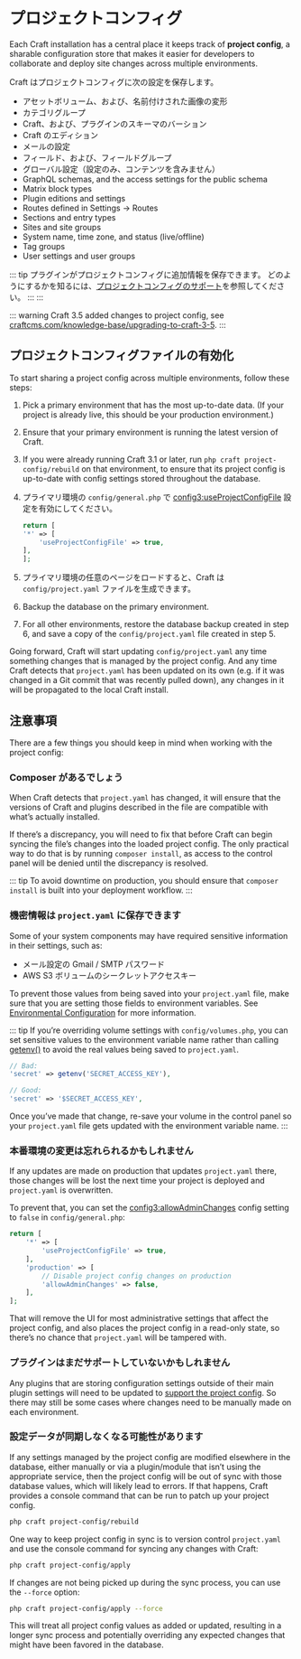 # プロジェクトコンフィグ

Each Craft installation has a central place it keeps track of **project config**, a sharable configuration store that makes it easier for developers to collaborate and deploy site changes across multiple environments.

Craft はプロジェクトコンフィグに次の設定を保存します。

- アセットボリューム、および、名前付けされた画像の変形
- カテゴリグループ
- Craft、および、プラグインのスキーマのバーション
- Craft のエディション
- メールの設定
- フィールド、および、フィールドグループ
- グローバル設定（設定のみ、コンテンツを含みません）
- GraphQL schemas, and the access settings for the public schema
- Matrix block types
- Plugin editions and settings
- Routes defined in Settings → Routes
- Sections and entry types
- Sites and site groups
- System name, time zone, and status (live/offline)
- Tag groups
- User settings and user groups

::: tip
プラグインがプロジェクトコンフィグに追加情報を保存できます。 どのようにするかを知るには、[プロジェクトコンフィグのサポート](extend/project-config.md)を参照してください。 :::
:::

::: warning
Craft 3.5 added changes to project config, see [craftcms.com/knowledge-base/upgrading-to-craft-3-5](https://craftcms.com/knowledge-base/upgrading-to-craft-3-5#project-config-workflow).
:::

## プロジェクトコンフィグファイルの有効化

To start sharing a project config across multiple environments, follow these steps:

1. Pick a primary environment that has the most up-to-date data. (If your project is already live, this should be your production environment.)
2. Ensure that your primary environment is running the latest version of Craft.
3. If you were already running Craft 3.1 or later, run `php craft project-config/rebuild` on that environment, to ensure that its project config is up-to-date with config settings stored throughout the database.
4. プライマリ環境の `config/general.php` で <config3:useProjectConfigFile> 設定を有効にしてください。

    ```php
    return [
    '*' => [
        'useProjectConfigFile' => true,
    ],
   ];
    ```

5. プライマリ環境の任意のページをロードすると、Craft は `config/project.yaml` ファイルを生成できます。
6. Backup the database on the primary environment.
7. For all other environments, restore the database backup created in step 6, and save a copy of the `config/project.yaml` file created in step 5.

Going forward, Craft will start updating `config/project.yaml` any time something changes that is managed by the project config. And any time Craft detects that `project.yaml` has been updated on its own (e.g. if it was changed in a Git commit that was recently pulled down), any changes in it will be propagated to the local Craft install.

## 注意事項

There are a few things you should keep in mind when working with the project config:

### Composer があるでしょう

When Craft detects that `project.yaml` has changed, it will ensure that the versions of Craft and plugins described in the file are compatible with what’s actually installed.

If there’s a discrepancy, you will need to fix that before Craft can begin syncing the file’s changes into the loaded project config. The only practical way to do that is by running `composer install`, as access to the control panel will be denied until the discrepancy is resolved.

::: tip
To avoid downtime on production, you should ensure that `composer install` is built into your deployment workflow.
:::

### 機密情報は `project.yaml` に保存できます

Some of your system components may have required sensitive information in their settings, such as:

- メール設定の Gmail / SMTP パスワード
- AWS S3 ボリュームのシークレットアクセスキー

To prevent those values from being saved into your `project.yaml` file, make sure that you are setting those fields to environment variables. See [Environmental Configuration](config/#environmental-configuration) for more information.

::: tip
If you’re overriding volume settings with `config/volumes.php`, you can set sensitive values to the environment variable name rather than calling [getenv()](http://php.net/manual/en/function.getenv.php) to avoid the real values being saved to `project.yaml`.

```php
// Bad:
'secret' => getenv('SECRET_ACCESS_KEY'),

// Good:
'secret' => '$SECRET_ACCESS_KEY',
```

Once you’ve made that change, re-save your volume in the control panel so your `project.yaml` file gets updated with the environment variable name.
:::

### 本番環境の変更は忘れられるかもしれません

If any updates are made on production that updates `project.yaml` there, those changes will be lost the next time your project is deployed and `project.yaml` is overwritten.

To prevent that, you can set the <config3:allowAdminChanges> config setting to `false` in `config/general.php`:

```php
return [
    '*' => [
        'useProjectConfigFile' => true,
    ],
    'production' => [
        // Disable project config changes on production
        'allowAdminChanges' => false,
    ], 
];
```

That will remove the UI for most administrative settings that affect the project config, and also places the project config in a read-only state, so there’s no chance that `project.yaml` will be tampered with.

### プラグインはまだサポートしていないかもしれません

Any plugins that are storing configuration settings outside of their main plugin settings will need to be updated to [support the project config](extend/project-config.md). So there may still be some cases where changes need to be manually made on each environment.

### 設定データが同期しなくなる可能性があります

If any settings managed by the project config are modified elsewhere in the database, either manually or via a plugin/module that isn’t using the appropriate service, then the project config will be out of sync with those database values, which will likely lead to errors. If that happens, Craft provides a console command that can be run to patch up your project config.

```bash
php craft project-config/rebuild
```

One way to keep project config in sync is to version control `project.yaml` and use the console command for syncing any changes with Craft:

```bash
php craft project-config/apply
```

If changes are not being picked up during the sync process, you can use the `--force` option:

```bash
php craft project-config/apply --force
```

This will treat all project config values as added or updated, resulting in a longer sync process and potentially overriding any expected changes that might have been favored in the database.
